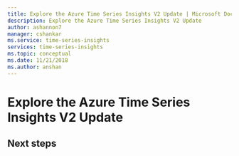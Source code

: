 ```yaml
---
title: Explore the Azure Time Series Insights V2 Update | Microsoft Docs
description: Explore the Azure Time Series Insights V2 Update
author: ashannon7
manager: cshankar
ms.service: time-series-insights
services: time-series-insights
ms.topic: conceptual
ms.date: 11/21/2018
ms.author: anshan
---
```


# Explore the Azure Time Series Insights V2 Update

## Next steps

